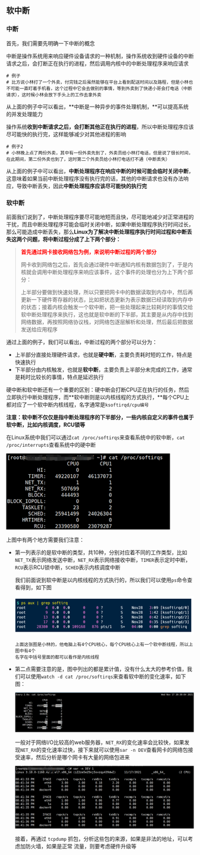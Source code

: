 ## 软中断

### 中断

首先，我们需要先明确一下中断的概念

中断是操作系统用来响应硬件设备请求的一种机制，操作系统收到硬件设备的中断请求之后，会打断正在执行的进程，然后调用内核中的中断处理程序来响应请求

```shell
# 例子
# 比方说小林打了一个外卖，付完钱之后虽然能够在平台上看到配送时间以及路程，但是小林也不可能一直盯着手机看，这个过程中它会去做别的事情，等到外卖到了快递小哥会打电话（中断请求），这时候小林会放下手头上的工作去拿外卖
```

从上面的例子中可以看出，**中断是一种异步的事件处理机制，**可以提高系统的并发处理能力

操作系统**收到中断请求之后，会打断其他正在执行的进程**，所以中断处理程序应该尽可能快的执行完，这样能够减少对其他进程的影响

```shell
# 例子2
# 小林晚上点了两份外卖，其中有一份外卖先到了，外卖员给小林打电话，但是说了很长时间，在此期间，第二份外卖也到了，这时第二个外卖员给小林打电话打不通（中断丢失）
```

从上面的例子中可以看出，**中断处理程序在响应中断的时候可能会临时关闭中断**，这意味着如果当前中断处理程序没有执行完的话，其他的中断请求也没有办法响应，导致中断丢失，因此**中断处理程序应该尽可能快的执行完**



### 软中断

前面我们说到了，中断处理程序要尽可能地短而且快，尽可能地减少对正常进程的干扰，而且中断处理程序可能会临时关闭中断，如果中断处理程序执行时间过长，那么可能造成中断丢失，那么**Linux为了解决中断处理程序执行时间过程和中断丢失这两个问题，将中断过程分成了上下两个部分：**

> **<font color=red>首先通过网卡接收网络包为例，来说明中断过程的两个部分</font>**
>
> 网卡收到网络包之后，首先会通过硬件中断通知内核有数据包到了，于是内核就会调用中断处理程序来响应该事件，这个事件的处理也分为上下两个部分：
>
> 上半部分要做到快速处理，所以只要把网卡中的数据读取到内存中，然后再更新一下硬件寄存器的状态，比如把状态更新为表示数据已经读取到内存中的状态；接着内核会触发一个软中断，把一些处理起来比较耗时的事情交给软中断处理程序来执行，这也就是软中断的下半部，其主要是从内存中找到网络数据，再按照网络协议栈，对网络包逐层解析和处理，然后最后把数据发送给应用程序

通过上面的例子，我们可以看出，中断过程的两个部分可以分为：

- 上半部分直接处理硬件请求，也就是**硬中断**，主要负责耗时短的工作，特点是快速执行
- 下半部分由内核触发，也就是**软中断**，主要负责上半部分未完成的工作，通常是耗时比较长的事情，特点是延迟执行

硬中断和软中断还有一个重要的区别：硬中断会打断CPU正在执行的任务，然后立即执行中断处理程序，而**软中断则是以内核线程的方式执行，**每个CPU上都对应了一个软中断内核线程，名字通常是`ksoftirqd/cpu编号`

**注意：软中断不仅仅是指中断处理程序的下半部分，一些内核自定义的事件也属于软中断，比如内核调度，RCU锁等**



在Linux系统中我们可以通过`cat /proc/softirqs`来查看系统中的软中断，`cat /proc/interrupts`查看系统中的硬中断

<img src="../../image/OperationSystem/image-20211117202506449.png" alt="image-20211117202506449" style="zoom:67%;" />

上图中有两个地方需要我们注意：

- 第一列表示的是软中断的类型，共10种，分别对应着不同的工作类型，比如`NET_TX`表示网络发送中断，`NET_RX`表示网络接收中断，`TIMER`表示定时中断，`RCU`表示RCU锁中断，`SCHED`表示内核调度中断

  我们前面说到软中断是以内核线程的方式执行的，所以我们可以使用`ps`命令查看得到，如下图

  <img src="../../image/OperationSystem/image-20211117203628658.png" alt="image-20211117203628658" style="zoom:67%;" />

  ```
  上面这张图是小林的，他电脑上有4个CPU核心，每个CPU核心上有一个软中断线程，所以上图中有4个
  名字在中括号里面的都可以看作是内核线程
  ```

  

- 第二点需要注意的是，图中列出的都是累计值，没有什么太大的参考价值，我们可以使用`watch -d cat /proc/softirqs`来查看软中断的变化速率，如下图：

  ![image-20211117203023211](../../image/OperationSystem/image-20211117203023211.png)

  一般对于网络I/O比较高的web服务器，`NET_RX`的变化速率会比较快，如果发现`NET_RX`的变化速率过快，接下来就可以使用`sar -n DEV`查看网卡的网络包接受速率，然后分析是哪个网卡有大量的网络包进来

  ![image-20211117204225482](../../image/OperationSystem/image-20211117204225482.png)

  接着，再通过 `tcpdump` 抓包，分析这些包的来源，如果是非法的地址，可以考虑加防火墙，如果是正常 流量，则要考虑硬件升级等



















